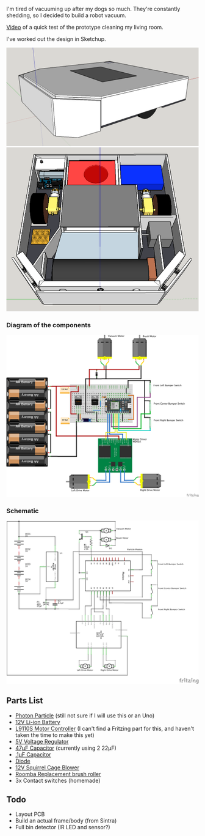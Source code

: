 I'm tired of vacuuming up after my dogs so much. They're constantly shedding, so I decided to build a robot vacuum.

[Video](./readme-assets/prototype.mov?raw=true) of a quick test of the prototype cleaning my living room.

I've worked out the design in Sketchup.

![Outside](./readme-assets/sketchup-outside.png)
![Inside](./readme-assets/sketchup-inside.png)

### Diagram of the components
![Breadboard diagram](./readme-assets/Wiring_bb.png)

### Schematic
![Wiring Schematic](./readme-assets/Wiring_schem.png)

## Parts List
 - [Photon Particle](https://store.particle.io/?utm_source=homesite&utm_medium=Nav&utm_campaign=TopMenu) (still not sure if I will use this or an Uno)
 - [12V Li-ion Battery](http://www.ebay.com/sch/i.html?_odkw=Rechargeable+Li-ion+battery+for+DC+12V&_osacat=0&_from=R40&_trksid=p2045573.m570.l1313.TR0.TRC0.H0.XRechargeable+Li-ion+battery+12V.TRS0&_nkw=Rechargeable+Li-ion+battery+12V&_sacat=0)
 - [L9110S Motor Controller](http://www.ebay.com/sch/i.html?_odkw=Rechargeable+Li-ion+battery+12V&_osacat=0&_from=R40&_trksid=p2045573.m570.l1313.TR0.TRC0.H0.XL9110S.TRS0&_nkw=L9110S&_sacat=0) (I can't find a Fritzing part for this, and haven't taken the time to make this yet)
 - [5V Voltage Regulator](http://www.ebay.com/sch/i.html?_odkw=L9110S&_osacat=0&_from=R40&_trksid=p2045573.m570.l1313.TR3.TRC2.A0.H0.X5v+voltage+regulator.TRS0&_nkw=5v+voltage+regulator&_sacat=0)
 - [47µF Capacitor](http://www.ebay.com/sch/i.html?_odkw=.47+capacitor&_osacat=0&_from=R40&_trksid=p2045573.m570.l1313.TR0.TRC0.H0.Xelectrolytic+.47+capacitor+.TRS0&_nkw=electrolytic+.47+capacitor+&_sacat=0) (currently using 2 22µF)
 - [.1µF Capacitor](http://www.ebay.com/sch/i.html?_from=R40&_trksid=p2050601.m570.l1313.TR0.TRC0.H0.X.001+capacitor.TRS5&_nkw=.001+capacitor&_sacat=0)
 - [Diode](http://www.ebay.com/sch/i.html?_from=R40&_trksid=p2050601.m570.l1313.TR0.TRC0.H0.Xdiode.TRS0&_nkw=diode&_sacat=0)
 - [12V Squirrel Cage Blower](https://www.sparkfun.com/products/11270)
 - [Roomba Replacement brush roller](http://www.ebay.com/sch/i.html?_odkw=roomba+replacement&_osacat=0&_from=R40&_trksid=p2045573.m570.l1313.TR1.TRC0.A0.H0.Xroomba+replacement+brush.TRS1&_nkw=roomba+replacement+brush&_sacat=0)
 - 3x Contact switches (homemade)

## Todo
 - Layout PCB
 - Build an actual frame/body (from Sintra)
 - Full bin detector (IR LED and sensor?)
